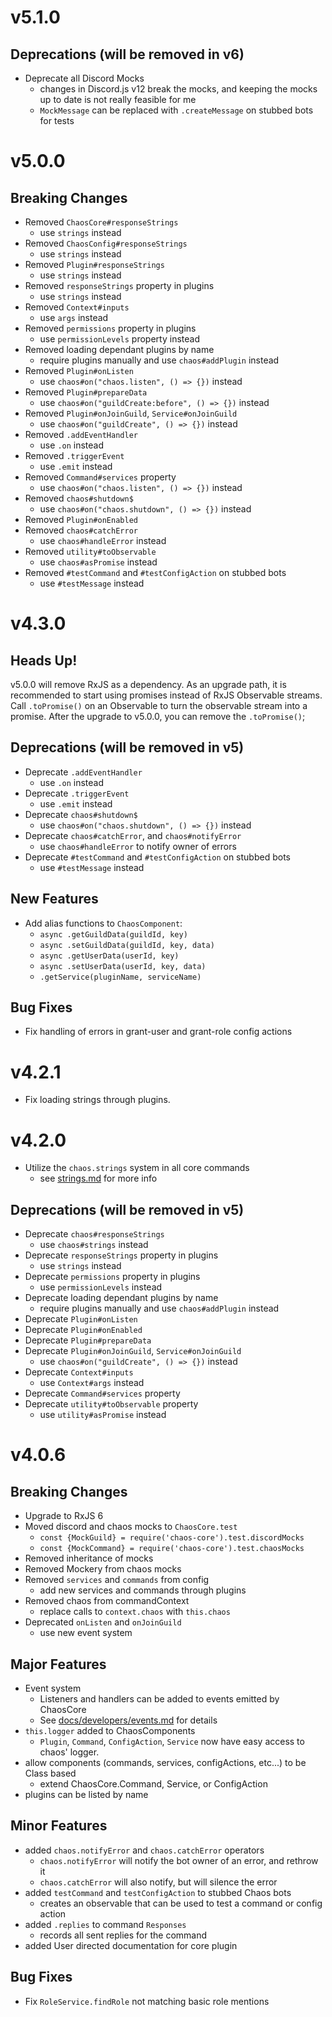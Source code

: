 v5.1.0
======

Deprecations (will be removed in v6)
----------------------------
- Deprecate all Discord Mocks
    - changes in Discord.js v12 break the mocks, and keeping the mocks up to 
        date is not really feasible for me
    - `MockMessage` can be replaced with `.createMessage` on stubbed bots for
        tests 

v5.0.0
======

Breaking Changes
----------------
- Removed `ChaosCore#responseStrings`
    - use `strings` instead
- Removed `ChaosConfig#responseStrings`
    - use `strings` instead
- Removed `Plugin#responseStrings`
    - use `strings` instead
- Removed `responseStrings` property in plugins
    - use `strings` instead
- Removed `Context#inputs`
    - use `args` instead
- Removed `permissions` property in plugins
    - use `permissionLevels` property instead
- Removed loading dependant plugins by name
    - require plugins manually and use `chaos#addPlugin` instead
- Removed `Plugin#onListen`
    - use `chaos#on("chaos.listen", () => {})` instead
- Removed `Plugin#prepareData`
    - use `chaos#on("guildCreate:before", () => {})` instead
- Removed `Plugin#onJoinGuild`, `Service#onJoinGuild`
    - use `chaos#on("guildCreate", () => {})` instead
- Removed `.addEventHandler`
    - use `.on` instead
- Removed `.triggerEvent`
    - use `.emit` instead
- Removed `Command#services` property
    - use `chaos#on("chaos.listen", () => {})` instead
- Removed `chaos#shutdown$`
    - use `chaos#on("chaos.shutdown", () => {})` instead
- Removed `Plugin#onEnabled`
- Removed `chaos#catchError`
    - use `chaos#handleError` instead
- Removed `utility#toObservable`
    - use `chaos#asPromise` instead
- Removed `#testCommand` and `#testConfigAction` on stubbed bots
    - use `#testMessage` instead

v4.3.0
======

Heads Up!
---------
v5.0.0 will remove RxJS as a dependency. As an upgrade path, it is recommended 
to start using promises instead of RxJS Observable streams. Call `.toPromise()` 
on an Observable to turn the observable stream into a promise. After the 
upgrade to v5.0.0, you can remove the `.toPromise()`;

Deprecations (will be removed in v5)
----------------------------
- Deprecate `.addEventHandler`
    - use `.on` instead
- Deprecate `.triggerEvent`
    - use `.emit` instead
- Deprecate `chaos#shutdown$`
    - use `chaos#on("chaos.shutdown", () => {})` instead
- Deprecate `chaos#catchError`, and `chaos#notifyError`
    - use `chaos#handleError` to notify owner of errors
- Deprecate `#testCommand` and `#testConfigAction` on stubbed bots
    - use `#testMessage` instead

New Features
------------
- Add alias functions to `ChaosComponent`:
    - `async .getGuildData(guildId, key)`
    - `async .setGuildData(guildId, key, data)`
    - `async .getUserData(userId, key)`
    - `async .setUserData(userId, key, data)`
    - `.getService(pluginName, serviceName)`
    
Bug Fixes
---------
- Fix handling of errors in grant-user and grant-role config actions


v4.2.1
======

- Fix loading strings through plugins.


v4.2.0
======

- Utilize the `chaos.strings` system in all core commands
    - see [strings.md](docs/developers/strings.md) for more info

Deprecations (will be removed in v5)
----------------------------
- Deprecate `chaos#responseStrings`
    - use `chaos#strings` instead
- Deprecate `responseStrings` property in plugins
    - use `strings` instead
- Deprecate `permissions` property in plugins
    - use `permissionLevels` instead
- Deprecate loading dependant plugins by name
    - require plugins manually and use `chaos#addPlugin` instead
- Deprecate `Plugin#onListen`
- Deprecate `Plugin#onEnabled`
- Deprecate `Plugin#prepareData`
- Deprecate `Plugin#onJoinGuild`, `Service#onJoinGuild`
    - use `chaos#on("guildCreate", () => {})` instead
- Deprecate `Context#inputs`
    - use `Context#args` instead
- Deprecate `Command#services` property
- Deprecate `utility#toObservable` property
    - use `utility#asPromise` instead

v4.0.6
======

Breaking Changes
----------------
- Upgrade to RxJS 6
- Moved discord and chaos mocks to `ChaosCore.test`
    - `const {MockGuild} = require('chaos-core').test.discordMocks`
    - `const {MockCommand} = require('chaos-core').test.chaosMocks`
- Removed inheritance of mocks 
- Removed Mockery from chaos mocks
- Removed `services` and `commands` from config
    - add new services and commands through plugins
- Removed chaos from commandContext
    - replace calls to `context.chaos` with `this.chaos`
- Deprecated `onListen` and `onJoinGuild`
    - use new event system
    
Major Features
--------------
- Event system
    - Listeners and handlers can be added to events emitted by ChaosCore
    - See [docs/developers/events.md](./docs/developers/events.md) for details
- `this.logger` added to ChaosComponents
    - `Plugin`, `Command`, `ConfigAction`, `Service` now have easy access to
      chaos' logger.
- allow components (commands, services, configActions, etc...) to be Class based
  - extend ChaosCore.Command, Service, or ConfigAction
- plugins can be listed by name

Minor Features
--------------
- added `chaos.notifyError` and `chaos.catchError` operators
    - `chaos.notifyError` will notify the bot owner of an error, and rethrow it
    - `chaos.catchError` will also notify, but will silence the error
- added `testCommand` and `testConfigAction` to stubbed Chaos bots
    - creates an observable that can be used to test a command or config action
- added `.replies` to command `Responses`
    - records all sent replies for the command
- added User directed documentation for core plugin

Bug Fixes
---------
- Fix `RoleService.findRole` not matching basic role mentions 

